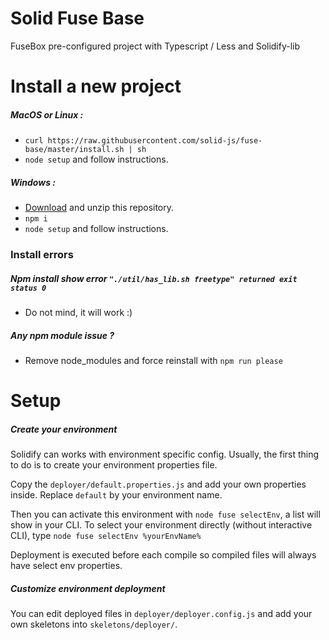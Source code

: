 # Solid Fuse Base
FuseBox pre-configured project with Typescript / Less and Solidify-lib


# Install a new project

##### MacOS or Linux :
- `curl https://raw.githubusercontent.com/solid-js/fuse-base/master/install.sh | sh`
- `node setup` and follow instructions.

##### Windows :
- [Download](https://github.com/solid-js/fuse-base/archive/master.zip) and unzip this repository.
- `npm i`
- `node setup` and follow instructions.


### Install errors

##### Npm install show error `"./util/has_lib.sh freetype" returned exit status 0`
- Do not mind, it will work :)

##### Any npm module issue ?
- Remove node_modules and force reinstall with `npm run please`



# Setup

##### Create your environment

Solidify can works with environment specific config.
Usually, the first thing to do is to create your environment properties file.

Copy the `deployer/default.properties.js` and add your own properties inside.
Replace `default` by your environment name.

Then you can activate this environment with `node fuse selectEnv`, a list will show in your CLI.
To select your environment directly (without interactive CLI), type `node fuse selectEnv %yourEnvName%` 

Deployment is executed before each compile so compiled files will always have select env properties.

##### Customize environment deployment

You can edit deployed files in `deployer/deployer.config.js` and add your own skeletons into `skeletons/deployer/`.
